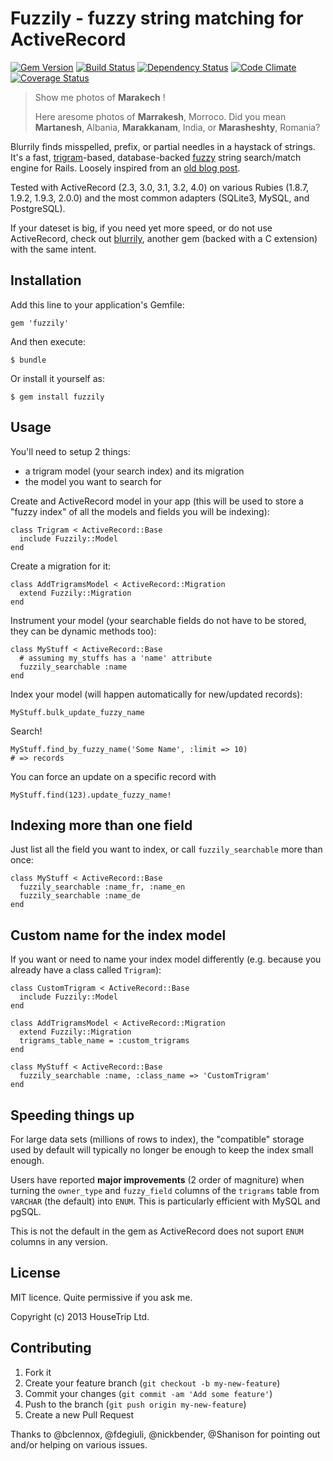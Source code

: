 # Fuzzily - fuzzy string matching for ActiveRecord

[![Gem Version](https://badge.fury.io/rb/fuzzily.png)](http://badge.fury.io/rb/fuzzily)
[![Build Status](https://travis-ci.org/mezis/fuzzily.png?branch=master)](https://travis-ci.org/mezis/fuzzily)
[![Dependency Status](https://gemnasium.com/mezis/fuzzily.png)](https://gemnasium.com/mezis/fuzzily)
[![Code Climate](https://codeclimate.com/github/mezis/fuzzily.png)](https://codeclimate.com/github/mezis/fuzzily)
[![Coverage Status](https://coveralls.io/repos/mezis/fuzzily/badge.png?branch=coveralls)](https://coveralls.io/r/mezis/fuzzily?branch=coveralls)

> Show me photos of **Marakech** !
>
> Here aresome photos of **Marrakesh**, Morroco.
> Did you mean **Martanesh**, Albania, **Marakkanam**, India, or **Marasheshty**, Romania?

Blurrily finds misspelled, prefix, or partial needles in a haystack of
strings. It's a fast, [trigram](http://en.wikipedia.org/wiki/N-gram)-based, database-backed [fuzzy](http://en.wikipedia.org/wiki/Approximate_string_matching) string search/match engine for Rails.
Loosely inspired from an [old blog post](http://unirec.blogspot.co.uk/2007/12/live-fuzzy-search-using-n-grams-in.html).

Tested with ActiveRecord (2.3, 3.0, 3.1, 3.2, 4.0) on various Rubies (1.8.7, 1.9.2, 1.9.3, 2.0.0) and the most common adapters (SQLite3, MySQL, and PostgreSQL).

If your dateset is big, if you need yet more speed, or do not use ActiveRecord,
check out [blurrily](http://github.com/mezis/blurrily), another gem (backed with a C extension)
with the same intent.  


## Installation

Add this line to your application's Gemfile:

    gem 'fuzzily'

And then execute:

    $ bundle

Or install it yourself as:

    $ gem install fuzzily

## Usage

You'll need to setup 2 things:

- a trigram model (your search index) and its migration
- the model you want to search for

Create and ActiveRecord model in your app (this will be used to store a "fuzzy index" of all the models and fields you will be indexing):

    class Trigram < ActiveRecord::Base
      include Fuzzily::Model
    end

Create a migration for it:

    class AddTrigramsModel < ActiveRecord::Migration
      extend Fuzzily::Migration
    end

Instrument your model (your searchable fields do not have to be stored, they can be dynamic methods too):

    class MyStuff < ActiveRecord::Base
      # assuming my_stuffs has a 'name' attribute
      fuzzily_searchable :name
    end

Index your model (will happen automatically for new/updated records):

    MyStuff.bulk_update_fuzzy_name

Search!

    MyStuff.find_by_fuzzy_name('Some Name', :limit => 10)
    # => records

You can force an update on a specific record with

    MyStuff.find(123).update_fuzzy_name!

## Indexing more than one field

Just list all the field you want to index, or call `fuzzily_searchable` more than once: 

    class MyStuff < ActiveRecord::Base
      fuzzily_searchable :name_fr, :name_en
      fuzzily_searchable :name_de
    end


## Custom name for the index model

If you want or need to name your index model differently (e.g. because you already have a class called `Trigram`):

    class CustomTrigram < ActiveRecord::Base
      include Fuzzily::Model
    end

    class AddTrigramsModel < ActiveRecord::Migration
      extend Fuzzily::Migration
      trigrams_table_name = :custom_trigrams
    end

    class MyStuff < ActiveRecord::Base
      fuzzily_searchable :name, :class_name => 'CustomTrigram'
    end


## Speeding things up

For large data sets (millions of rows to index), the "compatible" storage
used by default will typically no longer be enough to keep the index small
enough.

Users have reported **major improvements** (2 order of magniture) when turning
the `owner_type` and `fuzzy_field` columns of the `trigrams` table from
`VARCHAR` (the default) into `ENUM`. This is particularly efficient with
MySQL and pgSQL.

This is not the default in the gem as ActiveRecord does not suport `ENUM`
columns in any version.


## License

MIT licence. Quite permissive if you ask me.

Copyright (c) 2013 HouseTrip Ltd.

## Contributing

1. Fork it
2. Create your feature branch (`git checkout -b my-new-feature`)
3. Commit your changes (`git commit -am 'Add some feature'`)
4. Push to the branch (`git push origin my-new-feature`)
5. Create a new Pull Request


Thanks to @bclennox, @fdegiuli, @nickbender, @Shanison for pointing out
and/or helping on various issues.
